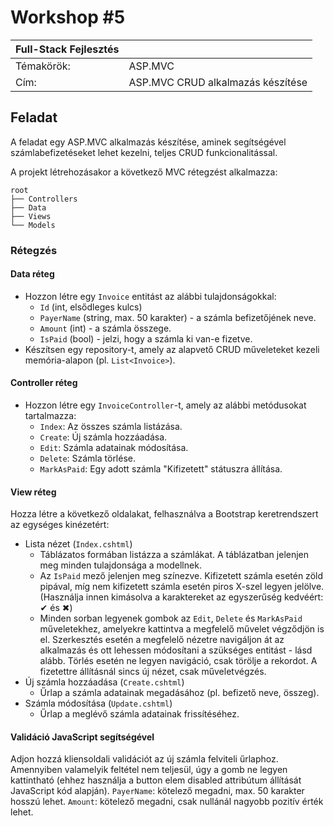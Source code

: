 # Workshop #5

| Full-Stack Fejlesztés | |
|-----|---|
| Témakörök: | ASP.MVC |
| Cím: | ASP.MVC CRUD alkalmazás készítése |

## Feladat

A feladat egy ASP.MVC alkalmazás készítése, aminek segítségével számlabefizetéseket lehet kezelni, teljes CRUD funkcionalitással.

A projekt létrehozásakor a következő MVC rétegzést alkalmazza:

    root
    ├── Controllers
    ├── Data
    ├── Views
    └── Models

### Rétegzés

#### Data réteg

- Hozzon létre egy `Invoice` entitást az alábbi tulajdonságokkal:
  - `Id` (int, elsődleges kulcs)
  - `PayerName` (string, max. 50 karakter) - a számla befizetőjének neve.
  - `Amount` (int) - a számla összege.
  - `IsPaid` (bool) - jelzi, hogy a számla ki van-e fizetve.
- Készítsen egy repository-t, amely az alapvető CRUD műveleteket kezeli memória-alapon (pl. `List<Invoice>`).

#### Controller réteg

- Hozzon létre egy `InvoiceController`-t, amely az alábbi metódusokat tartalmazza:
  - `Index`: Az összes számla listázása.
  - `Create`: Új számla hozzáadása.
  - `Edit`: Számla adatainak módosítása.
  - `Delete`: Számla törlése.
  - `MarkAsPaid`: Egy adott számla "Kifizetett" státuszra állítása.

#### View réteg

Hozza létre a következő oldalakat, felhasználva a Bootstrap keretrendszert az egységes kinézetért:

- Lista nézet (`Index.cshtml`)
  - Táblázatos formában listázza a számlákat. A táblázatban jelenjen meg minden tulajdonsága a modellnek.
  - Az `IsPaid` mező jelenjen meg színezve. Kifizetett számla esetén zöld pipával, míg nem kifizetett számla esetén piros X-szel legyen jelölve. (Használja innen kimásolva a karaktereket az egyszerűség kedvéért: ✔ és ✖)
  - Minden sorban legyenek gombok az `Edit`, `Delete` és `MarkAsPaid` műveletekhez, amelyekre kattintva a megfelelő művelet végződjön is el. Szerkesztés esetén a megfelelő nézetre navigáljon át az alkalmazás és ott lehessen módosítani a szükséges entitást - lásd alább. Törlés esetén ne legyen navigáció, csak törölje a rekordot. A fizetettre állításnál sincs új nézet, csak műveletvégzés.
- Új számla hozzáadása (`Create.cshtml`)
  - Űrlap a számla adatainak megadásához (pl. befizető neve, összeg).
- Számla módosítása (`Update.cshtml`)
  - Űrlap a meglévő számla adatainak frissítéséhez.

#### Validáció JavaScript segítségével

Adjon hozzá kliensoldali validációt az új számla felviteli űrlaphoz. Amennyiben valamelyik feltétel nem teljesül, úgy a gomb ne legyen kattintható (ehhez használja a button elem disabled attribútum állítását JavaScript kód alapján). `PayerName`: kötelező megadni, max. 50 karakter hosszú lehet. `Amount`: kötelező megadni, csak nullánál nagyobb pozitív érték lehet.
